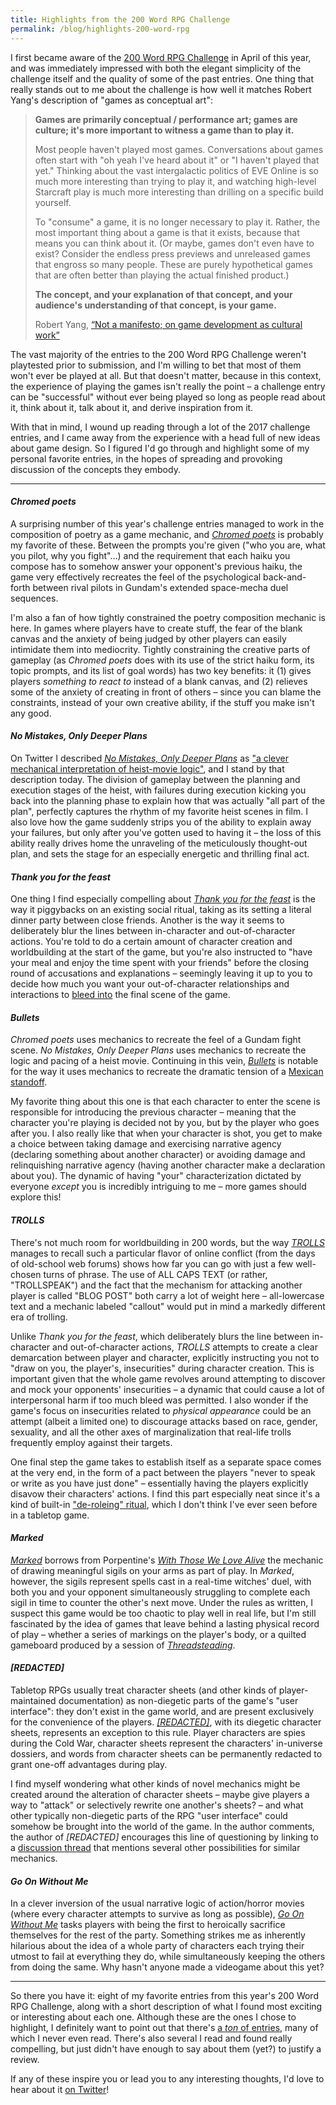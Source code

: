 ```yaml
---
title: Highlights from the 200 Word RPG Challenge
permalink: /blog/highlights-200-word-rpg
---
```


I first became aware of the [200 Word RPG Challenge](https://200wordrpg.github.io/) in April of this year, and was immediately impressed with both the elegant simplicity of the challenge itself and the quality of some of the past entries. One thing that really stands out to me about the challenge is how well it matches Robert Yang's description of "games as conceptual art":

> **Games are primarily conceptual / performance art; games are culture; it's more important to witness a game than to play it.**
>
> Most people haven't played most games. Conversations about games often start with "oh yeah I've heard about it" or "I haven't played that yet." Thinking about the vast intergalactic politics of EVE Online is so much more interesting than trying to play it, and watching high-level Starcraft play is much more interesting than drilling on a specific build yourself.
>
> To "consume" a game, it is no longer necessary to play it. Rather, the most important thing about a game is that it exists, because that means you can think about it. (Or maybe, games don't even have to exist? Consider the endless press previews and unreleased games that engross so many people. These are purely hypothetical games that are often better than playing the actual finished product.)
> 
> **The concept, and your explanation of that concept, and your audience's understanding of that concept, is your game.**
>
> <footer>Robert Yang, <a href="http://www.blog.radiator.debacle.us/2015/10/not-manifesto.html">“Not a manifesto; on game development as cultural work”</a></footer>

The vast majority of the entries to the 200 Word RPG Challenge weren't playtested prior to submission, and I'm willing to bet that most of them won't ever be played at all. But that doesn't matter, because in this context, the experience of playing the games isn't really the point – a challenge entry can be "successful" without ever being played so long as people read about it, think about it, talk about it, and derive inspiration from it.

With that in mind, I wound up reading through a lot of the 2017 challenge entries, and I came away from the experience with a head full of new ideas about game design. So I figured I'd go through and highlight some of my personal favorite entries, in the hopes of spreading and provoking discussion of the concepts they embody.

***

#### *Chromed poets*

A surprising number of this year's challenge entries managed to work in the composition of poetry as a game mechanic, and *[Chromed poets](https://200wordrpg.github.io/2017/rpg/2017/04/22/Chromedpoets.html)* is probably my favorite of these. Between the prompts you're given ("who you are, what you pilot, why you fight"…) and the requirement that each haiku you compose has to somehow answer your opponent's previous haiku, the game very effectively recreates the feel of the psychological back-and-forth between rival pilots in Gundam's extended space-mecha duel sequences.

I'm also a fan of how tightly constrained the poetry composition mechanic is here. In games where players have to create stuff, the fear of the blank canvas and the anxiety of being judged by other players can easily intimidate them into mediocrity. Tightly constraining the creative parts of gameplay (as *Chromed poets* does with its use of the strict haiku form, its topic prompts, and its list of goal words) has two key benefits: it (1) gives players *something to react to* instead of a blank canvas, and (2) relieves some of the anxiety of creating in front of others – since you can blame the constraints, instead of your own creative ability, if the stuff you make isn't any good.

#### *No Mistakes, Only Deeper Plans*

On Twitter I described *[No Mistakes, Only Deeper Plans](https://200wordrpg.github.io/2017/rpg/finalist/2017/04/22/NoMistakesOnlyDeeperPlans.html)* as ["a clever mechanical interpretation of heist-movie logic"](https://twitter.com/maxkreminski/status/856258727518851074), and I stand by that description today. The division of gameplay between the planning and execution stages of the heist, with failures during execution kicking you back into the planning phase to explain how that was actually "all part of the plan", perfectly captures the rhythm of my favorite heist scenes in film. I also love how the game suddenly strips you of the ability to explain away your failures, but only after you've gotten used to having it – the loss of this ability really drives home the unraveling of the meticulously thought-out plan, and sets the stage for an especially energetic and thrilling final act.

#### *Thank you for the feast*

One thing I find especially compelling about *[Thank you for the feast](https://200wordrpg.github.io/2017/rpg/2017/04/19/Thankyouforthefeast.html)* is the way it piggybacks on an existing social ritual, taking as its setting a literal dinner party between close friends. Another is the way it seems to deliberately blur the lines between in-character and out-of-character actions. You're told to do a certain amount of character creation and worldbuilding at the start of the game, but you're also instructed to "have your meal and enjoy the time spent with your friends" before the closing round of accusations and explanations – seemingly leaving it up to you to decide how much you want your out-of-character relationships and interactions to [bleed into](https://nordiclarp.org/2015/03/02/bleed-the-spillover-between-player-and-character/) the final scene of the game.

#### *Bullets*

*Chromed poets* uses mechanics to recreate the feel of a Gundam fight scene. *No Mistakes, Only Deeper Plans* uses mechanics to recreate the logic and pacing of a heist movie. Continuing in this vein, *[Bullets](https://200wordrpg.github.io/2017/rpg/2017/04/22/Bullets.html)* is notable for the way it uses mechanics to recreate the dramatic tension of a [Mexican standoff](https://en.wikipedia.org/wiki/Mexican_standoff).

My favorite thing about this one is that each character to enter the scene is responsible for introducing the previous character – meaning that the character you're playing is decided not by you, but by the player who goes after you. I also really like that when your character is shot, you get to make a choice between taking damage and exercising narrative agency (declaring something about another character) or avoiding damage and relinquishing narrative agency (having another character make a declaration about you). The dynamic of having "your" characterization dictated by everyone *except* you is incredibly intriguing to me – more games should explore this!

#### *TROLLS*

There's not much room for worldbuilding in 200 words, but the way *[TROLLS](https://200wordrpg.github.io/2017/rpg/finalist/2017/04/19/TROLLS.html)* manages to recall such a particular flavor of online conflict (from the days of old-school web forums) shows how far you can go with just a few well-chosen turns of phrase. The use of ALL CAPS TEXT (or rather, "TROLLSPEAK") and the fact that the mechanism for attacking another player is called "BLOG POST" both carry a lot of weight here – all-lowercase text and a mechanic labeled "callout" would put in mind a markedly different era of trolling.

Unlike *Thank you for the feast*, which deliberately blurs the line between in-character and out-of-character actions, *TROLLS* attempts to create a clear demarcation between player and character, explicitly instructing you not to "draw on you, the player's, insecurities" during character creation. This is important given that the whole game revolves around attempting to discover and mock your opponents' insecurities – a dynamic that could cause a lot of interpersonal harm if too much bleed was permitted. I also wonder if the game's focus on insecurities related to *physical appearance* could be an attempt (albeit a limited one) to discourage attacks based on race, gender, sexuality, and all the other axes of marginalization that real-life trolls frequently employ against their targets.

One final step the game takes to establish itself as a separate space comes at the very end, in the form of a pact between the players "never to speak or write as you have just done" – essentially having the players explicitly disavow their characters' actions. I find this part especially neat since it's a kind of built-in ["de-roleing" ritual](https://twitter.com/maxkreminski/status/856580952088223744), which I don't think I've ever seen before in a tabletop game.

#### *Marked*

*[Marked](https://200wordrpg.github.io/2017/rpg/2017/04/23/Marked.html)* borrows from Porpentine's *[With Those We Love Alive](http://aliendovecote.com/uploads/twine/empress/empress.html)* the mechanic of drawing meaningful sigils on your arms as part of play. In *Marked*, however, the sigils represent spells cast in a real-time witches' duel, with both you and your opponent simultaneously struggling to complete each sigil in time to counter the other's next move. Under the rules as written, I suspect this game would be too chaotic to play well in real life, but I'm still fascinated by the idea of games that leave behind a lasting physical record of play – whether a series of markings on the player's body, or a quilted gameboard produced by a session of *[Threadsteading](https://www.disneyresearch.com/project/threadsteading/)*.

#### *[REDACTED]*

Tabletop RPGs usually treat character sheets (and other kinds of player-maintained documentation) as non-diegetic parts of the game's "user interface": they don't exist in the game world, and are present exclusively for the convenience of the players. *[[REDACTED]](https://200wordrpg.github.io/2017/rpg/2017/04/15/REDACTED.html)*, with its diegetic character sheets, represents an exception to this rule. Player characters are spies during the Cold War, character sheets represent the characters' in-universe dossiers, and words from character sheets can be permanently redacted to grant one-off advantages during play.

I find myself wondering what other kinds of novel mechanics might be created around the alteration of character sheets – maybe give players a way to "attack" or selectively rewrite one another's sheets? – and what other typically non-diegetic parts of the RPG "user interface" could somehow be brought into the world of the game. In the author comments, the author of *[REDACTED]* encourages this line of questioning by linking to a [discussion thread](http://story-games.com/forums/discussion/2682/props-and-the-deterioration-of-the-character-sheet) that mentions several other possibilities for similar mechanics.

#### *Go On Without Me*

In a clever inversion of the usual narrative logic of action/horror movies (where every character attempts to survive as long as possible), *[Go On Without Me](https://200wordrpg.github.io/2017/rpg/2017/04/23/GoOnWithoutMe.html)* tasks players with being the first to heroically sacrifice themselves for the rest of the party. Something strikes me as inherently hilarious about the idea of a whole party of characters each trying their utmost to fail at everything they do, while simultaneously keeping the others from doing the same. Why hasn't anyone made a videogame about this yet?

***

So there you have it: eight of my favorite entries from this year's 200 Word RPG Challenge, along with a short description of what I found most exciting or interesting about each one. Although these are the ones I chose to highlight, I definitely want to point out that there's [a *ton* of entries](https://200wordrpg.github.io/2017entries), many of which I never even read. There's also several I read and found really compelling, but just didn't have enough to say about them (yet?) to justify a review.

If any of these inspire you or lead you to any interesting thoughts, I'd love to hear about it [on Twitter](https://twitter.com/maxkreminski)!
